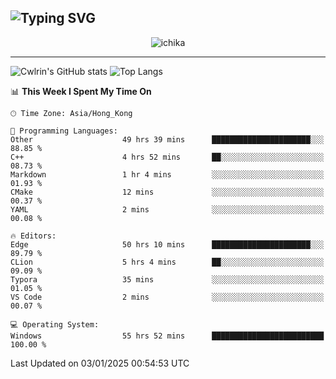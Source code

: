 ![Typing SVG](https://readme-typing-svg.demolab.com?font=Jost&size=24&pause=1000&color=7799EE&vCenter=true&multiline=true&random=false&width=435&height=100&lines=Hi+there;I'm+Sakurakouji+Nanaha;You+can+also+tell+me+Cwlrin%E2%98%86)
---
<p align="center">
  <img src="https://image.cwlrin.wiki/images/2024/11/09/1000015899.md.png" alt="ichika" border="0" />
</p>

---
![Cwlrin's GitHub stats](https://github-readme-stats.vercel.app/api?username=cwlrin&show_icons=true&theme=buefy)
![Top Langs](https://github-readme-stats.vercel.app/api/top-langs/?username=cwlrin&layout=compact&hide=html,css)

<!--START_SECTION:waka-->
📊 **This Week I Spent My Time On** 

```text
🕑︎ Time Zone: Asia/Hong_Kong

💬 Programming Languages: 
Other                    49 hrs 39 mins      ██████████████████████░░░   88.85 % 
C++                      4 hrs 52 mins       ██░░░░░░░░░░░░░░░░░░░░░░░   08.73 % 
Markdown                 1 hr 4 mins         ░░░░░░░░░░░░░░░░░░░░░░░░░   01.93 % 
CMake                    12 mins             ░░░░░░░░░░░░░░░░░░░░░░░░░   00.37 % 
YAML                     2 mins              ░░░░░░░░░░░░░░░░░░░░░░░░░   00.08 % 

🔥 Editors: 
Edge                     50 hrs 10 mins      ██████████████████████░░░   89.79 % 
CLion                    5 hrs 4 mins        ██░░░░░░░░░░░░░░░░░░░░░░░   09.09 % 
Typora                   35 mins             ░░░░░░░░░░░░░░░░░░░░░░░░░   01.05 % 
VS Code                  2 mins              ░░░░░░░░░░░░░░░░░░░░░░░░░   00.07 % 

💻 Operating System: 
Windows                  55 hrs 52 mins      █████████████████████████   100.00 % 
```


 Last Updated on 03/01/2025 00:54:53 UTC
<!--END_SECTION:waka-->
